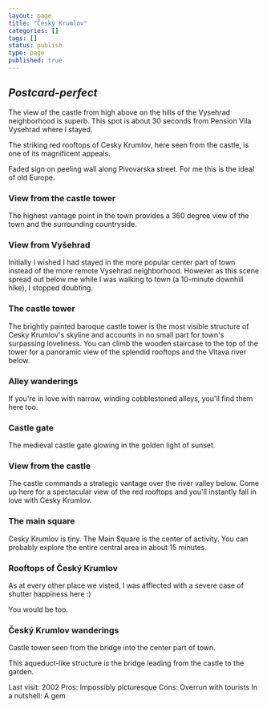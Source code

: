 ```yaml
---
layout: page
title: "Český Krumlov"
categories: []
tags: []
status: publish
type: page
published: true
---
```

<h2><em>Postcard-perfect</em></h2>

The view of the castle from high above on the hills of the Vysehrad neighborhood is superb. This spot is about 30 seconds from Pension Vila Vysehrad where I stayed.

The striking red rooftops of Cesky Krumlov, here seen from the castle, is one of its magnificent appeals.

Faded sign on peeling wall along Pivovarska street. For me this is the ideal of old Europe.

<h3>View from the castle tower</h3>
The highest vantage point in the town provides a 360 degree view of the town and the surrounding countryside.

<h3>View from Vyšehrad</h3>
Initially I wished I had stayed in the more popular center part of town instead of the more remote Vysehrad neighborhood. However as this scene spread out below me while I was walking to town (a 10-minute downhill hike), I stopped doubting.

<h3>The castle tower</h3>
The brightly painted baroque castle tower is the most visible structure of Cesky Krumlov's skyline and accounts in no small part for town's surpassing loveliness. You can climb the wooden staircase to the top of the tower for a panoramic view of the splendid rooftops and the Vltava river below.

<h3>Alley wanderings</h3>
If you're in love with narrow, winding cobblestoned alleys, you'll find them here too.

<h3>Castle gate</h3>
The medieval castle gate glowing in the golden light of sunset.

<h3>View from the castle</h3>

The castle commands a strategic vantage over the river valley below. Come up here for a spectacular view of the red rooftops and you'll instantly fall in love with Cesky Krumlov.

<h3>The main square</h3>

Cesky Krumlov is tiny. The Main Square is the center of activity. You can probably explore the entire central area in about 15 minutes.


<h3>Rooftops of Český Krumlov</h3>

As at every other place we visted, I was afflected with a severe case of shutter happiness here :) 

You would be too.

<h3>Český Krumlov wanderings</h3>

Castle tower seen from the bridge into the center part of town.


This aqueduct-like structure is the bridge leading from the castle to the garden.


Last visit: 2002
Pros: Impossibly picturesque
Cons: Overrun with tourists
In a nutshell: A gem
